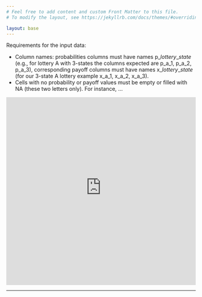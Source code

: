 ```yaml
---
# Feel free to add content and custom Front Matter to this file.
# To modify the layout, see https://jekyllrb.com/docs/themes/#overriding-theme-defaults

layout: base
---
```


Requirements for the input data:

* Column names: probabilities columns must have names p_*lottery*\_*state* (e.g., for lottery A with 3-states the columns expected are p_a_1, p_a_2, p_a_3), corresponding payoff columns must have names x_*lottery*\_*state* (for our 3-state A lottery example x_a_1, x_a_2, x_a_3).
* Cells with no probability or payoff values must be empty or filled with NA (these two letters only). For instance, ...


<div class="wrapper">
    <iframe height="500px" width="100%" frameborder="no" src="https://q35vkf-anna-valyogos.shinyapps.io/complexity_online_tool/" > </iframe>
</div>



---
